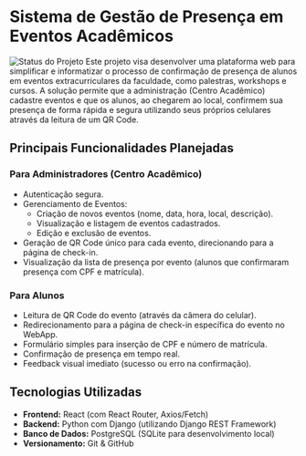# Sistema de Gestão de Presença em Eventos Acadêmicos

![Status do Projeto](https://img.shields.io/badge/status-em%20desenvolvimento-yellow)
Este projeto visa desenvolver uma plataforma web para simplificar e informatizar o processo de confirmação de presença de alunos em eventos extracurriculares da faculdade, como palestras, workshops e cursos. A solução permite que a administração (Centro Acadêmico) cadastre eventos e que os alunos, ao chegarem ao local, confirmem sua presença de forma rápida e segura utilizando seus próprios celulares através da leitura de um QR Code.

## Principais Funcionalidades Planejadas

### Para Administradores (Centro Acadêmico)
* Autenticação segura.
* Gerenciamento de Eventos:
    * Criação de novos eventos (nome, data, hora, local, descrição).
    * Visualização e listagem de eventos cadastrados.
    * Edição e exclusão de eventos.
* Geração de QR Code único para cada evento, direcionando para a página de check-in.
* Visualização da lista de presença por evento (alunos que confirmaram presença com CPF e matrícula).

### Para Alunos
* Leitura de QR Code do evento (através da câmera do celular).
* Redirecionamento para a página de check-in específica do evento no WebApp.
* Formulário simples para inserção de CPF e número de matrícula.
* Confirmação de presença em tempo real.
* Feedback visual imediato (sucesso ou erro na confirmação).

## Tecnologias Utilizadas
* **Frontend:** React (com React Router, Axios/Fetch)
* **Backend:** Python com Django (utilizando Django REST Framework)
* **Banco de Dados:** PostgreSQL (SQLite para desenvolvimento local)
* **Versionamento:** Git & GitHub
